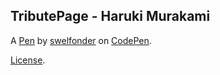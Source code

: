 TributePage - Haruki Murakami
-----------------------------


A [Pen](https://codepen.io/swelfonder/pen/peYdNN) by [swelfonder](https://codepen.io/swelfonder) on [CodePen](https://codepen.io).

[License](https://codepen.io/swelfonder/pen/peYdNN/license).